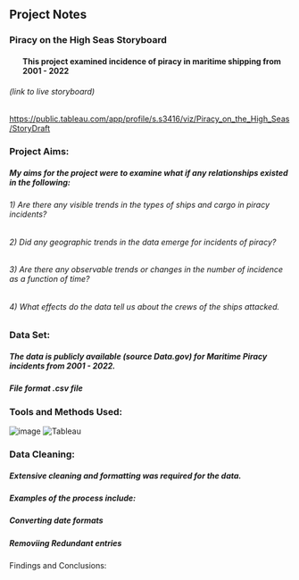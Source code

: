 ## Project Notes 

### Piracy on the High Seas Storyboard 
#### <ul>This project examined incidence of piracy in maritime shipping from 2001 - 2022</ul>

###### *(link to live storyboard)*
https://public.tableau.com/app/profile/s.s3416/viz/Piracy_on_the_High_Seas/StoryDraft  

### Project Aims:
##### My aims for the project were to examine what if any relationships existed in the following:
###### <n1>  1) Are there any visible trends in the types of ships and cargo in piracy incidents?
###### <n1>  2) Did any geographic trends in the data emerge for incidents of piracy?
###### <nl> 3) Are there any observable trends or changes in the number of incidence as a function of time?</nl>
###### <nl> 4) What effects do the data tell us about the crews of the ships attacked.</nl> 
     

### Data Set: 
  ##### The data is publicly available (source Data.gov) for Maritime Piracy incidents from 2001 - 2022.
  ##### File format .csv file

### Tools and Methods Used:
![image](https://img.shields.io/badge/Microsoft_Excel-217346?style=for-the-badge&logo=microsoft-excel&logoColor=white) ![Tableau](https://a11ybadges.com/badge?logo=tableau) 

### Data Cleaning: 
##### Extensive cleaning and formatting was required for the data.
##### Examples of the process include:
##### Converting date formats
##### Removiing Redundant entries         
       

Findings and Conclusions:

